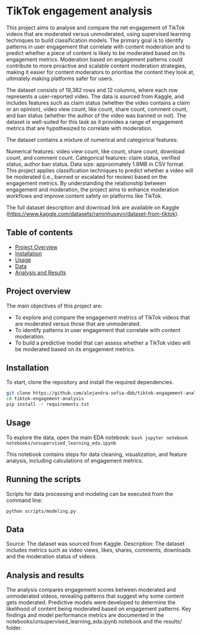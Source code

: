 # TikTok engagement analysis

This project aims to analyse and compare the net engagement of TikTok videos that are moderated versus unmoderated, using supervised learning techniques to build classification models. The primary goal is to identify patterns in user engagement that correlate with content moderation and to predict whether a piece of content is likely to be moderated based on its engagement metrics. Moderation based on engagement patterns could contribute to more proactive and scalable content moderation strategies, making it easier for content moderators to prioritise the content they look at, ultimately making platforms safer for users.

The dataset consists of 19,382 rows and 12 columns, where each row represents a user-reported video. The data is sourced from Kaggle, and includes features such as claim status (whether the video contains a claim or an opinion), video view count, like count, share count, comment count, and ban status (whether the author of the video was banned or not). The dataset is well-suited for this task as it provides a range of engagement metrics that are hypothesized to correlate with moderation.

The dataset contains a mixture of numerical and categorical features:

Numerical features: video view count, like count, share count, download count, and comment count.
Categorical features: claim status, verified status, author ban status.
Data size: approximately 1.8MB in CSV format.
This project applies classification techniques to predict whether a video will be moderated (i.e., banned or escalated for review) based on the engagement metrics. By understanding the relationship between engagement and moderation, the project aims to enhance moderation workflows and improve content safety on platforms like TikTok.

The full dataset description and download link are available on Kaggle (https://www.kaggle.com/datasets/raminhuseyn/dataset-from-tiktok).

## Table of contents
- [Project Overview](#project-overview)
- [Installation](#installation)
- [Usage](#usage)
- [Data](#data)
- [Analysis and Results](#analysis-and-results)

## Project overview

The main objectives of this project are:
- To explore and compare the engagement metrics of TikTok videos that are moderated versus those that are unmoderated.
- To identify patterns in user engagement that correlate with content moderation.
- To build a predictive model that can assess whether a TikTok video will be moderated based on its engagement metrics.

## Installation

To start, clone the repository and install the required dependencies.

```bash
git clone https://github.com/alejandra-sofia-dbb/tiktok-engagement-analysis.git
cd tiktok-engagement-analysis
pip install -r requirements.txt
```

## Usage

To explore the data, open the main EDA notebook: ```bash
jupyter notebook notebooks/unsupervised_learning_eda.ipynb```

This notebook contains steps for data cleaning, visualization, and feature analysis, including calculations of engagement metrics.

## Running the scripts

Scripts for data processing and modeling can be executed from the command line:
```bashpython scripts/data_processing.py
python scripts/modeling.py
```
## Data

Source: The dataset was sourced from Kaggle.
Description: The dataset includes metrics such as video views, likes, shares, comments, downloads and the moderation status of videos.

## Analysis and results

The analysis compares engagement scores between moderated and unmoderated videos, revealing patterns that suggest why some content gets moderated.
Predictive models were developed to determine the likelihood of content being moderated based on engagement patterns.
Key findings and model performance metrics are documented in the notebooks/unsupervised_learning_eda.ipynb notebook and the results/ folder.




